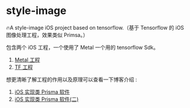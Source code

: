 # style-image

🔥A style-image iOS project based on tensorflow.（基于 Tensorflow 的 iOS 图像处理工程，效果类似 Primsa。）

包含两个 iOS 工程，一个使用了 Metal 一个用的 tensorflow Sdk。

1. [Metal 工程](https://github.com/JiaoLiu/style-image/tree/master/Metal-Prisma)
2. [TF 工程](https://github.com/JiaoLiu/style-image/tree/master/Prisma)

想更清晰了解工程的作用以及原理可以查看一下博客介绍 :

1. [iOS 实现类 Prisma 软件](https://www.jianshu.com/p/d4d0cf91605c)
2. [iOS 实现类 Prisma 软件(二)](https://www.jianshu.com/p/0179e91d6c78)
